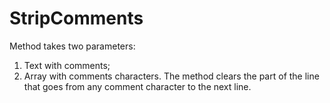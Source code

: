 # StripComments
Method takes two parameters:
  1. Text with comments;
  2. Array with comments characters.
The method clears the part of the line that goes from any comment character to the next line.
